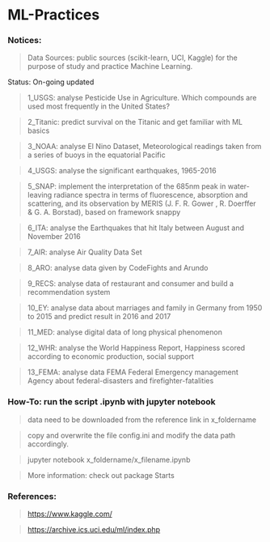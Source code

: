 # ML-Practices

### Notices:
> Data Sources: public sources (scikit-learn, UCI, Kaggle) for the purpose of study and practice Machine Learning.

Status: On-going updated

> 1_USGS: analyse Pesticide Use in Agriculture. Which compounds are used most frequently in the United States?

> 2_Titanic: predict survival on the Titanic and get familiar with ML basics

> 3_NOAA: analyse El Nino Dataset, Meteorological readings taken from a series of buoys in the equatorial Pacific

> 4_USGS: analyse the significant earthquakes, 1965-2016

> 5_SNAP: implement the interpretation of the 685nm peak in water-leaving radiance spectra in terms of fluorescence, absorption and scattering, and its observation by MERIS (J. F. R. Gower , R. Doerffer & G. A. Borstad), based on framework snappy

> 6_ITA: analyse the Earthquakes that hit Italy between August and November 2016

> 7_AIR: analyse Air Quality Data Set

> 8_ARO: analyse data given by CodeFights and Arundo

> 9_RECS: analyse data of restaurant and consumer and build a recommendation system

> 10_EY: analyse data about marriages and family in Germany from 1950 to 2015 and predict result in 2016 and 2017

> 11_MED: analyse digital data of long physical phenomenon

> 12_WHR: analyse the World Happiness Report, Happiness scored according to economic production, social support

> 13_FEMA: analyse data FEMA Federal Emergency management Agency about federal-disasters and firefighter-fatalities 


### How-To: run the script .ipynb with jupyter notebook
> data need to be downloaded from the reference link in x_foldername 

> copy and overwrite the file config.ini and modify the data path accordingly.

> jupyter notebook x_foldername/x_filename.ipynb

> More information: check out package Starts


### References:
> https://www.kaggle.com/

> https://archive.ics.uci.edu/ml/index.php

